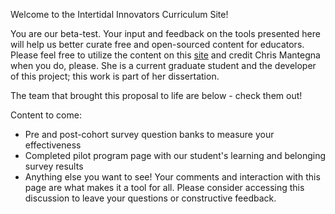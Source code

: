 Welcome to the Intertidal Innovators Curriculum Site!

You are our beta-test. Your input and feedback on the tools presented here will help us better curate free and open-sourced content for educators. Please feel free to utilize the content on this [site](https://intertidal-innovators.github.io/BIMS2024Workshop/) and credit Chris Mantegna when you do, please. She is a current graduate student and the developer of this project; this work is part of her dissertation.

The team that brought this proposal to life are below - check them out!

Content to come:
* Pre and post-cohort survey question banks to measure your effectiveness
* Completed pilot program page with our student's learning and belonging survey results
* Anything else you want to see! Your comments and interaction with this page are what makes it a tool for all. Please consider accessing this discussion to leave your questions or constructive feedback.